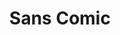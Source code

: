 ---
ee_id_thing: '45'
site: '1'
type: '2'
inv_num: 2008-079
url: 2008-079-sans-comic
title: Sans Comic
year: '2008'
display_year: '2008'
medium: PDF
dims: ''
pitch: "​Whitney Biennial press release in comic sans. Distributed to biennial press
  list."
ps: "​Made as part of Dexter Sinister’s True Mirror reflections on the 2008 Whitney
  Biennial, this was emailed to the Whitney’s press list…. FYI: no one noticed the
  font. LOL. :)"
live_url: ''
related: "[94] [2010-017-http-www.mocanomi.org] 2010-017 http://www.mocanomi.org/"
youtube: ''
related_code: ''
imgs: 2008_079_Sans_Comic_Full_Database_IH_1.jpg
subheading: ''
download: arcangel-sans-comic.pdf
add_credit: ''
commission: ''
layout: things-i-made
---
